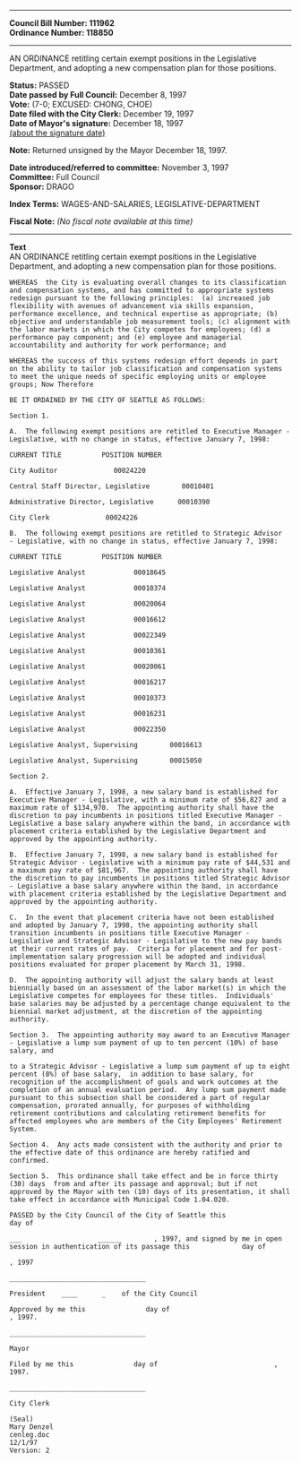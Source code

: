 * * * * *  
  
**Council Bill Number: [](#h0)[](#h2)111962**   
**Ordinance Number: 118850**  
  
* * * * *  
  
AN ORDINANCE retitling certain exempt positions in the Legislative Department, and adopting a new compensation plan for those positions.  
  
**Status:** PASSED   
**Date passed by Full Council:** December 8, 1997   
**Vote:** (7-0; EXCUSED: CHONG, CHOE)   
**Date filed with the City Clerk:** December 19, 1997   
**Date of Mayor's signature:** December 18, 1997   
[(about the signature date)](/~public/approvaldate.htm)   
  
**Note:** Returned unsigned by the Mayor December 18, 1997.  
  
  
**Date introduced/referred to committee:** November 3, 1997   
**Committee:** Full Council   
**Sponsor:** DRAGO   
  
**Index Terms:** WAGES-AND-SALARIES, LEGISLATIVE-DEPARTMENT  
  
**Fiscal Note:** *(No fiscal note available at this time)*  
  
* * * * *  
  
**Text**  
    AN ORDINANCE retitling certain exempt positions in the Legislative  
    Department, and adopting a new compensation plan for those positions.  
  
    WHEREAS  the City is evaluating overall changes to its classification  
    and compensation systems, and has committed to appropriate systems  
    redesign pursuant to the following principles:  (a) increased job  
    flexibility with avenues of advancement via skills expansion,  
    performance excellence, and technical expertise as appropriate; (b)  
    objective and understandable job measurement tools; (c) alignment with  
    the labor markets in which the City competes for employees; (d) a  
    performance pay component; and (e) employee and managerial  
    accountability and authority for work performance; and  
  
    WHEREAS the success of this systems redesign effort depends in part  
    on the ability to tailor job classification and compensation systems  
    to meet the unique needs of specific employing units or employee  
    groups; Now Therefore  
  
    BE IT ORDAINED BY THE CITY OF SEATTLE AS FOLLOWS:  
  
    Section 1.  
  
    A.  The following exempt positions are retitled to Executive Manager -  
    Legislative, with no change in status, effective January 7, 1998:  
  
    CURRENT TITLE          POSITION NUMBER  
  
    City Auditor              00024220  
  
    Central Staff Director, Legislative        00010401  
  
    Administrative Director, Legislative      00010390  
  
    City Clerk              00024226  
  
    B.  The following exempt positions are retitled to Strategic Advisor  
    - Legislative, with no change in status, effective January 7, 1998:  
  
    CURRENT TITLE          POSITION NUMBER  
  
    Legislative Analyst            00018645  
  
    Legislative Analyst            00010374  
  
    Legislative Analyst            00020064  
  
    Legislative Analyst            00016612  
  
    Legislative Analyst            00022349  
  
    Legislative Analyst            00010361  
  
    Legislative Analyst            00020061  
  
    Legislative Analyst            00016217  
  
    Legislative Analyst            00010373  
  
    Legislative Analyst            00016231  
  
    Legislative Analyst            00022350  
  
    Legislative Analyst, Supervising        00016613  
  
    Legislative Analyst, Supervising        00015050  
  
    Section 2.  
  
    A.  Effective January 7, 1998, a new salary band is established for  
    Executive Manager - Legislative, with a minimum rate of $56,827 and a  
    maximum rate of $134,970.  The appointing authority shall have the  
    discretion to pay incumbents in positions titled Executive Manager -  
    Legislative a base salary anywhere within the band, in accordance with  
    placement criteria established by the Legislative Department and  
    approved by the appointing authority.  
  
    B.  Effective January 7, 1998, a new salary band is established for  
    Strategic Advisor - Legislative with a minimum pay rate of $44,531 and  
    a maximum pay rate of $81,967.  The appointing authority shall have  
    the discretion to pay incumbents in positions titled Strategic Advisor  
    - Legislative a base salary anywhere within the band, in accordance  
    with placement criteria established by the Legislative Department and  
    approved by the appointing authority.  
  
    C.  In the event that placement criteria have not been established  
    and adopted by January 7, 1998, the appointing authority shall  
    transition incumbents in positions title Executive Manager -  
    Legislative and Strategic Advisor - Legislative to the new pay bands  
    at their current rates of pay.  Criteria for placement and for post-  
    implementation salary progression will be adopted and individual  
    positions evaluated for proper placement by March 31, 1998.  
  
    D.  The appointing authority will adjust the salary bands at least  
    biennially based on an assessment of the labor market(s) in which the  
    Legislative competes for employees for these titles.  Individuals'  
    base salaries may be adjusted by a percentage change equivalent to the  
    biennial market adjustment, at the discretion of the appointing  
    authority.  
  
    Section 3.  The appointing authority may award to an Executive Manager  
    - Legislative a lump sum payment of up to ten percent (10%) of base  
    salary, and  
  
    to a Strategic Advisor - Legislative a lump sum payment of up to eight  
    percent (8%) of base salary,  in addition to base salary, for  
    recognition of the accomplishment of goals and work outcomes at the  
    completion of an annual evaluation period.  Any lump sum payment made  
    pursuant to this subsection shall be considered a part of regular  
    compensation, prorated annually, for purposes of withholding  
    retirement contributions and calculating retirement benefits for  
    affected employees who are members of the City Employees' Retirement  
    System.  
  
    Section 4.  Any acts made consistent with the authority and prior to  
    the effective date of this ordinance are hereby ratified and  
    confirmed.  
  
    Section 5.  This ordinance shall take effect and be in force thirty  
    (30) days  from and after its passage and approval; but if not  
    approved by the Mayor with ten (10) days of its presentation, it shall  
    take effect in accordance with Municipal Code 1.04.020.  
  
    PASSED by the City Council of the City of Seattle this  
    day of  
  
    ___                   ______        , 1997, and signed by me in open  
    session in authentication of its passage this             day of  
  
    , 1997  
  
    __________________________________  
  
    President    ____      _    of the City Council  
  
    Approved by me this               day of  
    , 1997.  
  
    __________________________________  
  
    Mayor  
  
    Filed by me this               day of                             ,  
    1997.  
  
    __________________________________  
  
    City Clerk  
  
    (Seal)  
    Mary Denzel  
    cenleg.doc  
    12/1/97  
    Version: 2  
